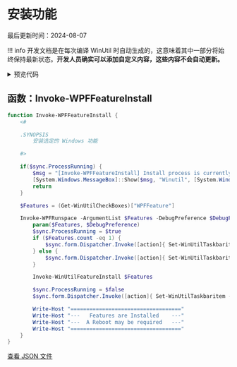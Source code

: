 # 安装功能

最后更新时间：2024-08-07


!!! info
     开发文档是在每次编译 WinUtil 时自动生成的，这意味着其中一部分将始终保持最新状态。**开发人员确实可以添加自定义内容，这些内容不会自动更新。**


<!-- BEGIN CUSTOM CONTENT -->

<!-- END CUSTOM CONTENT -->

<details>
<summary>预览代码</summary>

```json
{
  "Content": "Install Features",
  "category": "Features",
  "panel": "1",
  "Order": "a060_",
  "Type": "Button",
  "ButtonWidth": "300",
  "link": "https://christitustech.github.io/winutil/dev/features/Features/Install"
}
```

</details>

## 函数：Invoke-WPFFeatureInstall

```powershell
function Invoke-WPFFeatureInstall {
    <#

    .SYNOPSIS
        安装选定的 Windows 功能

    #>

    if($sync.ProcessRunning) {
        $msg = "[Invoke-WPFFeatureInstall] Install process is currently running."
        [System.Windows.MessageBox]::Show($msg, "Winutil", [System.Windows.MessageBoxButton]::OK, [System.Windows.MessageBoxImage]::Warning)
        return
    }

    $Features = (Get-WinUtilCheckBoxes)["WPFFeature"]

    Invoke-WPFRunspace -ArgumentList $Features -DebugPreference $DebugPreference -ScriptBlock {
        param($Features, $DebugPreference)
        $sync.ProcessRunning = $true
        if ($Features.count -eq 1) {
            $sync.form.Dispatcher.Invoke([action]{ Set-WinUtilTaskbaritem -state "Indeterminate" -value 0.01 -overlay "logo" })
        } else {
            $sync.form.Dispatcher.Invoke([action]{ Set-WinUtilTaskbaritem -state "Normal" -value 0.01 -overlay "logo" })
        }

        Invoke-WinUtilFeatureInstall $Features

        $sync.ProcessRunning = $false
        $sync.form.Dispatcher.Invoke([action]{ Set-WinUtilTaskbaritem -state "None" -overlay "checkmark" })

        Write-Host "==================================="
        Write-Host "---   Features are Installed    ---"
        Write-Host "---  A Reboot may be required   ---"
        Write-Host "==================================="
    }
}

```


<!-- BEGIN SECOND CUSTOM CONTENT -->

<!-- END SECOND CUSTOM CONTENT -->


[查看 JSON 文件](https://github.com/ChrisTitusTech/winutil/tree/main/config/feature.json)
